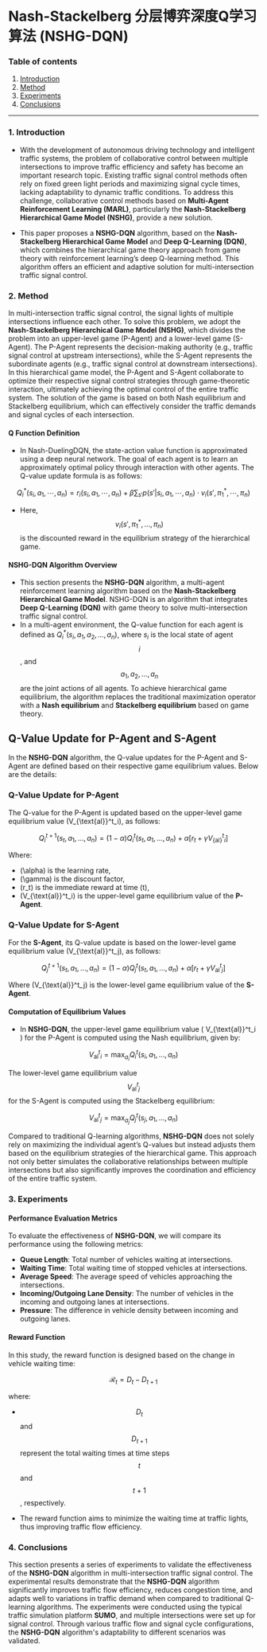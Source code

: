 # Nash-Stackelberg 分层博弈深度Q学习算法 (NSHG-DQN)

### Table of contents

1. [Introduction](#1-introduction)
2. [Method](#2-method)
3. [Experiments](#3-experiments)
4. [Conclusions](#4-conclusions)

---

### 1. Introduction

- With the development of autonomous driving technology and intelligent traffic systems, the problem of collaborative control between multiple intersections to improve traffic efficiency and safety has become an important research topic. Existing traffic signal control methods often rely on fixed green light periods and maximizing signal cycle times, lacking adaptability to dynamic traffic conditions. To address this challenge, collaborative control methods based on **Multi-Agent Reinforcement Learning (MARL)**, particularly the **Nash-Stackelberg Hierarchical Game Model (NSHG)**, provide a new solution.

- This paper proposes a **NSHG-DQN** algorithm, based on the **Nash-Stackelberg Hierarchical Game Model** and **Deep Q-Learning (DQN)**, which combines the hierarchical game theory approach from game theory with reinforcement learning’s deep Q-learning method. This algorithm offers an efficient and adaptive solution for multi-intersection traffic signal control.

### 2. Method

In multi-intersection traffic signal control, the signal lights of multiple intersections influence each other. To solve this problem, we adopt the **Nash-Stackelberg Hierarchical Game Model (NSHG)**, which divides the problem into an upper-level game (P-Agent) and a lower-level game (S-Agent). The P-Agent represents the decision-making authority (e.g., traffic signal control at upstream intersections), while the S-Agent represents the subordinate agents (e.g., traffic signal control at downstream intersections).
In this hierarchical game model, the P-Agent and S-Agent collaborate to optimize their respective signal control strategies through game-theoretic interaction, ultimately achieving the optimal control of the entire traffic system. The solution of the game is based on both Nash equilibrium and Stackelberg equilibrium, which can effectively consider the traffic demands and signal cycles of each intersection.

#### Q Function Definition

- In Nash-DuelingDQN, the state-action value function is approximated using a deep neural network. The goal of each agent is to learn an approximately optimal policy through interaction with other agents. The Q-value update formula is as follows:

$$
Q_i^*(s_i, a_1, \cdots,a_n) = r_i(s_i, a_1, \cdots, a_n) + \beta \sum_{s'} p(s'|s_i, a_1, \cdots, a_n) \cdot v_i(s', \pi_1^*, \cdots, \pi_n)
$$

- Here, $$v_i(s', \pi_1^*, \dots, \pi_n)$$ is the discounted reward in the equilibrium strategy of the hierarchical game.

#### NSHG-DQN Algorithm Overview

- This section presents the **NSHG-DQN** algorithm, a multi-agent reinforcement learning algorithm based on the **Nash-Stackelberg Hierarchical Game Model**. NSHG-DQN is an algorithm that integrates **Deep Q-Learning (DQN)** with game theory to solve multi-intersection traffic signal control.
- In a multi-agent environment, the Q-value function for each agent is defined as $Q_i^*(s_i, a_1, a_2, \dots, a_n)$, where $s_i$ is the local state of agent $$ i $$, and $$ a_1, a_2, \dots, a_n $$ are the joint actions of all agents. To achieve hierarchical game equilibrium, the algorithm replaces the traditional maximization operator with a **Nash equilibrium** and **Stackelberg equilibrium** based on game theory.

## Q-Value Update for P-Agent and S-Agent

In the **NSHG-DQN** algorithm, the Q-value updates for the P-Agent and S-Agent are defined based on their respective game equilibrium values. Below are the details:

### Q-Value Update for P-Agent
The Q-value for the P-Agent is updated based on the upper-level game equilibrium value \(V_{\text{al}}^t_i\), as follows:


$$
Q_i^{t+1}(s_t, a_1, \dots, a_n) = (1 - \alpha) Q_i^t(s_t, a_1, \dots, a_n) + \alpha \left[ r_t + \gamma V_{\{\text{al}\}}^{t}_{i} \right]
$$


Where:
- \(\alpha\) is the learning rate,
- \(\gamma\) is the discount factor,
- \(r_t\) is the immediate reward at time \(t\),
- \(V_{\text{al}}^t_i\) is the upper-level game equilibrium value of the **P-Agent**.

### Q-Value Update for S-Agent
For the **S-Agent**, its Q-value update is based on the lower-level game equilibrium value \(V_{\text{al}}^t_j\), as follows:

$$
Q_j^{t+1}(s_t, a_1, \dots, a_n) = (1 - \alpha) Q_j^t(s_t, a_1, \dots, a_n) + \alpha \left[ r_t + \gamma V_{\text{al}}^{t}_{j} \right]
$$

Where \(V_{\text{al}}^t_j\) is the lower-level game equilibrium value of the **S-Agent**.

#### Computation of Equilibrium Values

- In **NSHG-DQN**, the upper-level game equilibrium value \( V_{\text{al}}^t_i \) for the P-Agent is computed using the Nash equilibrium, given by:

$$
V_{\text{al}}^t_i = \max_{a_i} Q_i^t(s_i, a_1, \dots, a_n)
$$

  The lower-level game equilibrium value $$V_{\text{al}}^t_j$$ for the S-Agent is computed using the Stackelberg equilibrium:

$$
V_{\text{al}}^t_j = \max_{a_j} Q_j^t(s_j, a_1, \dots, a_n)
$$

Compared to traditional Q-learning algorithms, **NSHG-DQN** does not solely rely on maximizing the individual agent’s Q-values but instead adjusts them based on the equilibrium strategies of the hierarchical game. This approach not only better simulates the collaborative relationships between multiple intersections but also significantly improves the coordination and efficiency of the entire traffic system.

### 3. Experiments

#### Performance Evaluation Metrics

To evaluate the effectiveness of **NSHG-DQN**, we will compare its performance using the following metrics:

- **Queue Length**: Total number of vehicles waiting at intersections.
- **Waiting Time**: Total waiting time of stopped vehicles at intersections.
- **Average Speed**: The average speed of vehicles approaching the intersections.
- **Incoming/Outgoing Lane Density**: The number of vehicles in the incoming and outgoing lanes at intersections.
- **Pressure**: The difference in vehicle density between incoming and outgoing lanes.

#### Reward Function

In this study, the reward function is designed based on the change in vehicle waiting time:

$$
\mathcal{R}_t = D_t - D_{t+1}
$$

where:

- $$D_t$$ and $$D_{t+1}$$  represent the total waiting times at time steps  $$t$$  and  $$t+1$$ , respectively.

- The reward function aims to minimize the waiting time at traffic lights, thus improving traffic flow efficiency.

### 4. Conclusions

This section presents a series of experiments to validate the effectiveness of the **NSHG-DQN** algorithm in multi-intersection traffic signal control. The experimental results demonstrate that the **NSHG-DQN** algorithm significantly improves traffic flow efficiency, reduces congestion time, and adapts well to variations in traffic demand when compared to traditional Q-learning algorithms.
The experiments were conducted using the typical traffic simulation platform **SUMO**, and multiple intersections were set up for signal control. Through various traffic flow and signal cycle configurations, the **NSHG-DQN** algorithm's adaptability to different scenarios was validated.
